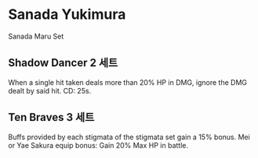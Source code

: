 # Sanada Yukimura

Sanada Maru Set

## Shadow Dancer 2 세트

When a single hit taken deals more than 20% HP in DMG, ignore the DMG dealt by said hit. CD: 25s.

## Ten Braves 3 세트

Buffs provided by each stigmata of the stigmata set gain a 15% bonus. Mei or Yae Sakura equip bonus: Gain 20% Max HP in battle.
